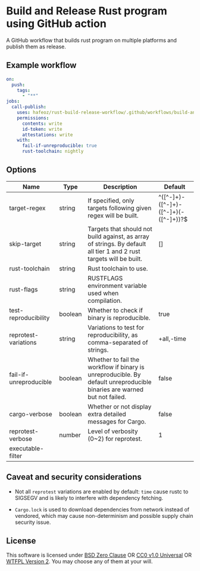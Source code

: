 # Build and Release Rust program using GitHub action

A GitHub workflow that builds rust program on multiple platforms and publish them as release.

## Example workflow

```yaml
on:
  push:
    tags:
      - "**"
jobs:
  call-publish:
    uses: hafeoz/rust-build-release-workflow/.github/workflows/build-and-publish.yaml@master
    permissions:
      contents: write
      id-token: write
      attestations: write
    with:
      fail-if-unreproducible: true
      rust-toolchain: nightly
```

## Options

| Name                   | Type    | Description                                                                                                                                                                                                                                                   | Default                              |
|------------------------|---------|---------------------------------------------------------------------------------------------------------------------------------------------------------------------------------------------------------------------------------------------------------------|--------------------------------------|
| target-regex           | string  | If specified, only targets following given regex will be built.                                                                                                                                                                                               | ^([^-]+)-([^-]+)-([^-]+)(-([^-]+))?$ |
| skip-target            | string  | Targets that should not build against, as array of strings. By default all tier 1 and 2 rust targets will be built.                                                                                                                                           | []                                   |
| rust-toolchain         | string  | Rust toolchain to use.                                                                                                                                                                                                                                        |                                      |
| rust-flags             | string  | RUSTFLAGS environment variable used when compilation.                                                                                                                                                                                                         |                                      |
| test-reproducibility   | boolean | Whether to check if binary is reproducible.                                                                                                                                                                                                                   | true                                 |
| reprotest-variations   | string  | Variations to test for reproducibility, as comma-separated of strings.                                                                      | +all,-time                           |
| fail-if-unreproducible | boolean | Whether to fail the workflow if binary is unreproducible. By default unreproducible binaries are warned but not failed.                                                                                                                                       | false                                |
| cargo-verbose          | boolean | Whether or not display extra detailed messages for Cargo.                                                                                                                                                                                                     | false                                |
| reprotest-verbose      | number  | Level of verbosity (0~2) for reprotest.                                                                                                                                                                                                                       | 1                                    |
| executable-filter      |         |                                                                                                                                                                                                                                                               |                                      |

## Caveat and security considerations

- Not all `reprotest` variations are enabled by default: `time` cause rustc to SIGSEGV and is likely to interfere with dependency fetching.

- `Cargo.lock` is used to download dependencies from network instead of vendored, which may cause non-determinism and possible supply chain security issue.

## License

This software is licensed under [BSD Zero Clause](https://spdx.org/licenses/0BSD.html) OR [CC0 v1.0 Universal](https://spdx.org/licenses/CC0-1.0.html) OR [WTFPL Version 2](https://spdx.org/licenses/WTFPL.html).
You may choose any of them at your will.

